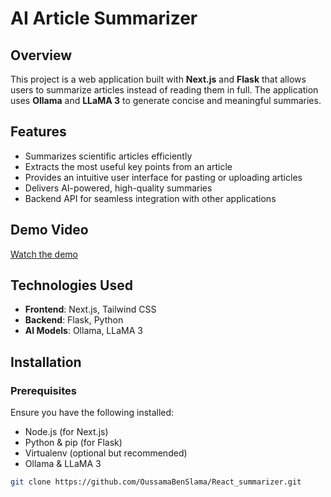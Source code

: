 # AI Article Summarizer

## Overview
This project is a web application built with **Next.js** and **Flask** that allows users to summarize articles instead of reading them in full. The application uses **Ollama** and **LLaMA 3** to generate concise and meaningful summaries.

## Features
- Summarizes scientific articles efficiently
- Extracts the most useful key points from an article
- Provides an intuitive user interface for pasting or uploading articles
- Delivers AI-powered, high-quality summaries
- Backend API for seamless integration with other applications

## Demo Video
[Watch the demo](react-summarizer.mp4)


## Technologies Used
- **Frontend**: Next.js, Tailwind CSS
- **Backend**: Flask, Python
- **AI Models**: Ollama, LLaMA 3

## Installation

### Prerequisites
Ensure you have the following installed:
- Node.js (for Next.js)
- Python & pip (for Flask)
- Virtualenv (optional but recommended)
- Ollama & LLaMA 3

```bash
git clone https://github.com/OussamaBenSlama/React_summarizer.git
```

